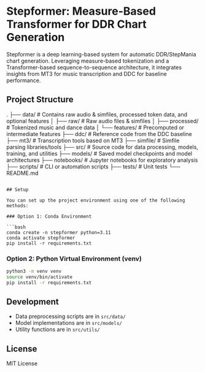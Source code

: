 # Stepformer: Measure-Based Transformer for DDR Chart Generation

Stepformer is a deep learning-based system for automatic DDR/StepMania chart generation. Leveraging measure-based tokenization and a Transformer-based sequence-to-sequence architecture, it integrates insights from MT3 for music transcription and DDC for baseline performance.

## Project Structure

.
├── data/          # Contains raw audio & simfiles, processed token data, and optional features
│   ├── raw/       # Raw audio files & simfiles
│   ├── processed/ # Tokenized music and dance data
│   └── features/  # Precomputed or intermediate features
├── ddc/           # Reference code from the DDC baseline
├── mt3/           # Transcription tools based on MT3
├── simfile/       # Simfile parsing libraries/tools
├── src/           # Source code for data processing, models, training, and utilities
├── models/        # Saved model checkpoints and model architectures
├── notebooks/     # Jupyter notebooks for exploratory analysis
├── scripts/       # CLI or automation scripts
├── tests/         # Unit tests
└── README.md
```

## Setup

You can set up the project environment using one of the following methods:

### Option 1: Conda Environment

```bash
conda create -n stepformer python=3.11
conda activate stepformer
pip install -r requirements.txt
```

### Option 2: Python Virtual Environment (venv)

```bash
python3 -m venv venv
source venv/bin/activate
pip install -r requirements.txt
```

## Development

- Data preprocessing scripts are in `src/data/`
- Model implementations are in `src/models/`
- Utility functions are in `src/utils/`

## License

MIT License
